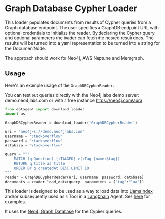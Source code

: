 # Graph Database Cypher Loader

This loader populates documents from results of Cypher queries from a Graph database endpoint.
The user specifies a GraphDB endpoint URL with optional credentials to initialize the reader.
By declaring the Cypher query and optional parameters the loader can fetch the nested result docs.
The results will be turned into a yaml representation to be turned into a string for the DocumentNode.

The approach should work for Neo4j, AWS Neptune and Memgraph.

## Usage

Here's an example usage of the `GraphDBCypherReader`.

You can test out queries directly with the Neo4j labs demo server: demo.neo4jlabs.com or with a free instance https://neo4j.com/aura

```python
from dotagent import download_loader
import os

GraphDBCypherReader = download_loader('GraphDBCypherReader')

uri = "neo4j+s://demo.neo4jlabs.com"
username = "stackoverflow"
password = "stackoverflow"
database = "stackoverflow"

query = """
    MATCH (q:Question)-[:TAGGED]->(:Tag {name:$tag})
    RETURN q.title as title
    ORDER BY q.createdAt DESC LIMIT 10
"""
reader = GraphDBCypherReader(uri, username, password, database)
documents = reader.load_data(query, parameters = {"tag":"lua"})
```

This loader is designed to be used as a way to load data into [LlamaIndex](https://github.com/jerryjliu/gpt_index/tree/main/gpt_index)
and/or subsequently used as a Tool in a [LangChain](https://github.com/hwchase17/langchain) Agent.
See [here](https://github.com/emptycrown/llama-hub/tree/main) for examples.

It uses the [Neo4j Graph Database](https://neo4j.com/developer) for the Cypher queries.
